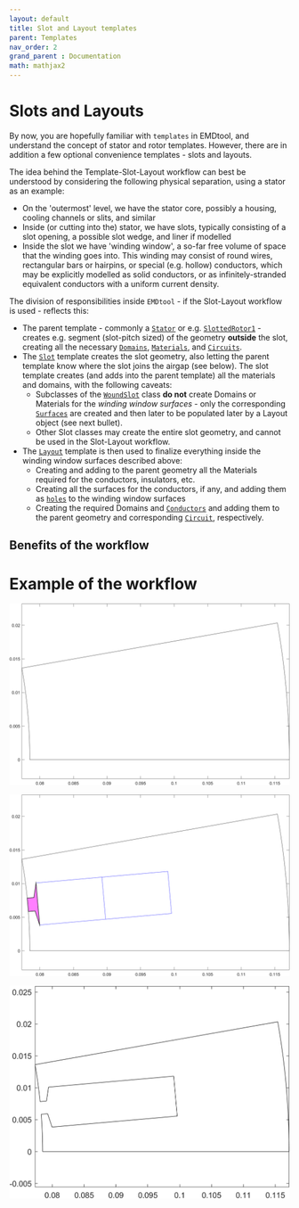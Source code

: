 ```yaml
---
layout: default
title: Slot and Layout templates
parent: Templates
nav_order: 2
grand_parent : Documentation
math: mathjax2
---
```


# Slots and Layouts

By now, you are hopefully familiar with `templates` in EMDtool, and understand the concept of stator and rotor templates. However, there are in addition a few optional convenience templates - slots and layouts.

The idea behind the Template-Slot-Layout workflow can best be understood by considering the following physical separation, using a stator as an example:
* On the 'outermost' level, we have the stator core, possibly a housing, cooling channels or slits, and similar
* Inside (or cutting into the) stator, we have slots, typically consisting of a slot opening, a possible slot wedge, and liner if modelled
* Inside the slot we have 'winding window', a so-far free volume of space that the winding goes into. This winding may consist of round wires, rectangular bars or hairpins, or special (e.g. hollow) conductors, which
may be explicitly modelled as solid conductors, or as infinitely-stranded equivalent conductors with a uniform current density.

The division of responsibilities inside `EMDtool` - if the Slot-Layout workflow is used - reflects this:
* The parent template - commonly a [`Stator`](../../api/Stator.html) or e.g. [`SlottedRotor1`](../../api/SlottedRotor1.html) - creates e.g. segment (slot-pitch sized) of the geometry **outside** the slot, creating
all the necessary [`Domains`](../../api/Domain.html), [`Materials`](../../api/MaterialBase.html), and [`Circuits`](../../api/CircuitBase.html).
* The [`Slot`](../../api/SlotShapeBase.html) template creates the slot geometry, also letting the parent template know where the slot joins the airgap (see below). The slot template creates (and adds into the 
parent template) all the materials and domains, with the following caveats:
	* Subclasses of the [`WoundSlot`](../../api/WoundSlot.html) class **do not** create Domains or Materials for the _winding window surfaces_ - only the corresponding 
	[`Surfaces`](../../api/Surface.html) are created and then later to be populated later by a Layout object (see next bullet).
	* Other Slot classes may create the entire slot geometry, and cannot be used in the Slot-Layout workflow.
* The [`Layout`](../../api/WindingLayoutBase.html) template is then used to finalize everything inside the winding window surfaces described above:
	* Creating and adding to the parent geometry all the Materials required for the conductors, insulators, etc.
	* Creating all the surfaces for the conductors, if any, and adding them as [`holes`](../../api/Surface.html#add_hole-add-one-or-more-holes-to-the-surface) to the winding window surfaces
	* Creating the required Domains and [`Conductors`](../../api/Conductor.html) and adding them to the parent geometry and corresponding [`Circuit`](../../api/CircuitBase.html), respectively.

## Benefits of the workflow

# Example of the workflow

![](slot_layout_core.png)

![](slot_layout_core_and_slot.png)

![](slot_layout_core_reduced.png)


